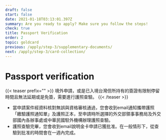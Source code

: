 ```yaml
---
draft: false
start: false
date: 2021-01-18T03:13:01.397Z
summary: Are you ready to apply? Make sure you follow the steps!
check: true
title: Passport Verification
order: 2
topic: goldcard
previous: /apply/step-3/supplementary-documents/
next: /apply/step-3/card-collection/
---
```

# Passport verification

{{< teaser prefix="" >}}
境外申請，或是已入境台灣但所持有的簽證有限制停留時間且無法延期或是免簽，需要進行護照查驗。
{{< /teaser >}}

* 當申請案件經資料核對無誤與資格審核通過，您會收到email通知攜帶護照「繳驗護照通知單」及護照正本，至申請時所選擇的外交部領事事務局及外交部國內各辦事處或中華民國駐外機構辦理護照查驗。
* 護照查驗完畢，您會收到email說明金卡申請已獲批准。在一般情形下，從查驗到批准的時間會在一週內完成。